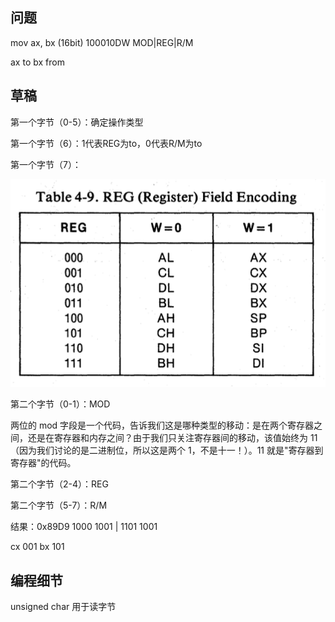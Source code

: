 

## 问题
mov          ax, bx         (16bit)
100010DW MOD|REG|R/M

ax to
bx from

## 草稿
第一个字节（0-5）：确定操作类型

第一个字节（6）：1代表REG为to，0代表R/M为to

第一个字节（7）：

![alt text](./assets/image.png)

第二个字节（0-1）：MOD

两位的 mod 字段是一个代码，告诉我们这是哪种类型的移动：是在两个寄存器之间，还是在寄存器和内存之间？由于我们只关注寄存器间的移动，该值始终为 11（因为我们讨论的是二进制位，所以这是两个 1，不是十一！）。11 就是"寄存器到寄存器"的代码。

第二个字节（2-4）：REG

第二个字节（5-7）：R/M

结果：0x89D9
1000 1001 | 1101 1001

cx 001
bx 101

## 编程细节
unsigned char 用于读字节

